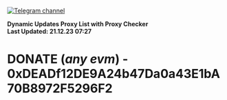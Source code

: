 [![Telegram channel](https://img.shields.io/endpoint?url=https://runkit.io/damiankrawczyk/telegram-badge/branches/master?url=https://t.me/n4z4v0d)](https://t.me/n4z4v0d) 

**Dynamic Updates Proxy List with Proxy Checker**  
**Last Updated: 21.12.23 07:27**

# DONATE (_any evm_) - 0xDEADf12DE9A24b47Da0a43E1bA70B8972F5296F2
